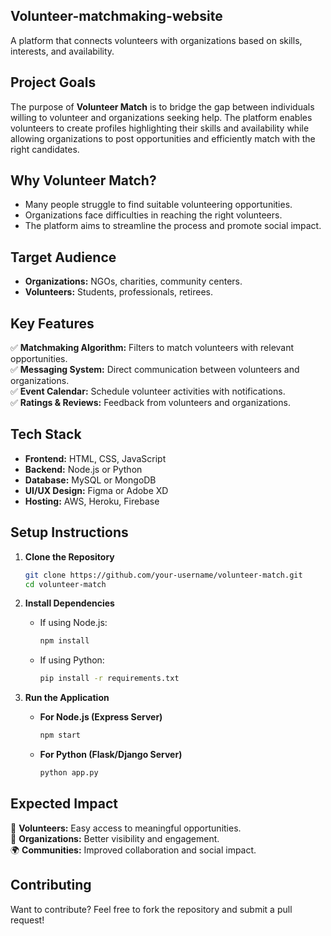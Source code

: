 ## **Volunteer-matchmaking-website**
A platform that connects volunteers with organizations based on skills, interests, and availability.
  
## **Project Goals**  
The purpose of **Volunteer Match** is to bridge the gap between individuals willing to volunteer and organizations seeking help. The platform enables volunteers to create profiles highlighting their skills and availability while allowing organizations to post opportunities and efficiently match with the right candidates.  

## **Why Volunteer Match?**  
- Many people struggle to find suitable volunteering opportunities.  
- Organizations face difficulties in reaching the right volunteers.  
- The platform aims to streamline the process and promote social impact.  

## **Target Audience**  
- **Organizations:** NGOs, charities, community centers.  
- **Volunteers:** Students, professionals, retirees.  

## **Key Features**  
✅ **Matchmaking Algorithm:** Filters to match volunteers with relevant opportunities.  
✅ **Messaging System:** Direct communication between volunteers and organizations.  
✅ **Event Calendar:** Schedule volunteer activities with notifications.  
✅ **Ratings & Reviews:** Feedback from volunteers and organizations.  

## **Tech Stack**  
- **Frontend:** HTML, CSS, JavaScript  
- **Backend:** Node.js or Python  
- **Database:** MySQL or MongoDB  
- **UI/UX Design:** Figma or Adobe XD  
- **Hosting:** AWS, Heroku, Firebase  

## **Setup Instructions**  
1. **Clone the Repository**  
   ```sh
   git clone https://github.com/your-username/volunteer-match.git
   cd volunteer-match
   ```

2. **Install Dependencies**  
   - If using Node.js:  
     ```sh
     npm install
     ```  
   - If using Python:  
     ```sh
     pip install -r requirements.txt
     ```  

3. **Run the Application**  
   - **For Node.js (Express Server)**  
     ```sh
     npm start
     ```  
   - **For Python (Flask/Django Server)**  
     ```sh
     python app.py
     ```  

## **Expected Impact**  
🚀 **Volunteers:** Easy access to meaningful opportunities.  
🏢 **Organizations:** Better visibility and engagement.  
🌍 **Communities:** Improved collaboration and social impact.  

## **Contributing**  
Want to contribute? Feel free to fork the repository and submit a pull request!  

